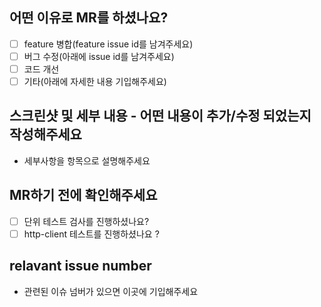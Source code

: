 ## 어떤 이유로 MR를 하셨나요?
- [ ] feature 병합(feature issue id를 남겨주세요)
- [ ] 버그 수정(아래에 issue id를 남겨주세요)
- [ ] 코드 개선
- [ ] 기타(아래에 자세한 내용 기입해주세요)

## 스크린샷 및 세부 내용 - 어떤 내용이 추가/수정 되었는지 작성해주세요
- 세부사항을 항목으로 설명해주세요

## MR하기 전에 확인해주세요
- [ ] 단위 테스트 검사를 진행하셨나요?
- [ ] http-client 테스트를 진행하셨나요 ?

## relavant issue number
- 관련된 이슈 넘버가 있으면 이곳에 기입해주세요
